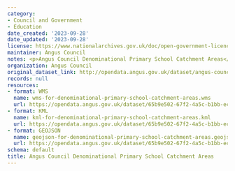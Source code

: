 ```yaml
---
category:
- Council and Government
- Education
date_created: '2023-09-28'
date_updated: '2023-09-28'
license: https://www.nationalarchives.gov.uk/doc/open-government-licence/version/3/
maintainer: Angus Council
notes: <p>Angus Council Denominational Primary School Catchment Areas</p>
organization: Angus Council
original_dataset_link: http://opendata.angus.gov.uk/dataset/angus-council-denominational-primary-school-catchment-areas
records: null
resources:
- format: WMS
  name: wms-for-denominational-primary-school-catchment-areas.wms
  url: https://opendata.angus.gov.uk/dataset/65b9e502-67f2-4a5c-b1bb-ec100bd057d1/resource/d804d7af-09a0-49ae-a65c-2f6555b39037/download/wms-for-denominational-primary-school-catchment-areas.wms
- format: KML
  name: kml-for-denominational-primary-school-catchment-areas.kml
  url: https://opendata.angus.gov.uk/dataset/65b9e502-67f2-4a5c-b1bb-ec100bd057d1/resource/c82c79d9-4c6a-4ac3-8159-91c3d034baab/download/kml-for-denominational-primary-school-catchment-areas.kml
- format: GEOJSON
  name: geojson-for-denominational-primary-school-catchment-areas.geojson
  url: https://opendata.angus.gov.uk/dataset/65b9e502-67f2-4a5c-b1bb-ec100bd057d1/resource/83256d4b-7c35-419d-8c74-fae79763c2d1/download/geojson-for-denominational-primary-school-catchment-areas.geojson
schema: default
title: Angus Council Denominational Primary School Catchment Areas
---
```

